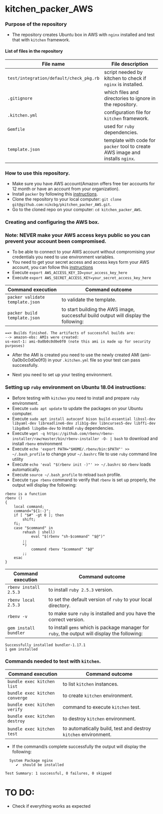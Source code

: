 # kitchen_packer_AWS

### Purpose of the repository
- The repository creates Ubuntu box in AWS with `nginx` installed and test that with `kitchen` framework.

#### List of files in the repository

File name                            | File description 
------------------------------------ | --------------------------------------------------------------
`test/integration/default/check_pkg.rb` | script needed by kitchen to check if `nginx` is installed.
`.gitignore` | which files and directories to ignore in the repository.
`.kitchen.yml` | configuration file for `kitchen` framework.
`Gemfile` | used for `ruby` dependencies.
`template.json` | template with code for `packer` tool to create AWS image and installs `nginx`.

### How to use this repository. 
- Make sure you have AWS account(Amazon offers free tier accounts for 12 month or have an account from your organization).
- Install `packer` by following this [instructions](https://www.packer.io/intro/getting-started/install.html).
- Clone the repository to your local computer: `git clone git@github.com:nikcbg/pkitchen_packer_AWS.git`.
- Go to the cloned repo on your computer: `cd kitchen_packer_AWS`.

### Creating and configuring the AWS box.
### Note: NEVER make your AWS access keys public so you can prevent your account been compromised.
- To be able to connect to your AWS account without compromising your credentials you need to use environment variables.
- You need to get your secret access and access keys form your AWS account, you can follow this [instructions](https://docs.aws.amazon.com/general/latest/gr/managing-aws-access-keys.html)
- Execute `export AWS_ACCESS_KEY_ID=your_access_key_here` 
- Execute `export AWS_SECRET_ACCESS_KEY=your_secret_access_key_here` 

Command execution	                   |    Command outcome
------------------------------------ | --------------------------------------------------------------
`packer validate template.json` | to validate the template.
`packer build template.json` | to start building the AWS image, successful build output will display the following:

```
==> Builds finished. The artifacts of successful builds are:
--> amazon-ebs: AMIs were created:
us-east-1: ami-0a0b0c0d0e0f0 (note this ami is made up for security purposes)

```
- After the AMI is created you need to use the newly created AMI (ami-0a0b0c0d0e0f0) in your `.kitchen.yml` file so your test can pass successfully. 

- Next you need to set up your testing environment.

### Setting up `ruby` environment on Ubuntu 18.04 instructions:
- Before testing with `kitchen` you need to install and prepare `ruby` environment.
- Execute `sudo apt update` to update the packages on your Ubuntu computer. 
- Execute `sudo apt install autoconf bison build-essential libssl-dev libyaml-dev libreadline6-dev zlib1g-dev libncurses5-dev libffi-dev libgdbm5 libgdbm-dev` to install `ruby` dependencies.
- Execute `wget -q https://github.com/rbenv/rbenv-installer/raw/master/bin/rbenv-installer -O- | bash` to download and install `rbenv` environment
- Execute `echo 'export PATH="$HOME/.rbenv/bin:$PATH"' >> ~/.bash_profile` to change your `~/.bashrc` file to use `ruby` command line utility 
- Execute `echo 'eval "$(rbenv init -)"' >> ~/.bashrc` so `rbenv` loads automatically.
- Execute `source ~/.bash_profile` to reload `bash` profile.
- Execute `type rbenv` command to verify that `rbenv` is set up properly, the output will display the following:
```
rbenv is a function
rbenv ()
{
    local command;
    command="${1:-}";
    if [ "$#" -gt 0 ]; then
        shift;
    fi;
    case "$command" in
        rehash | shell)
            eval "$(rbenv "sh-$command" "$@")"
        ;;
        *)
            command rbenv "$command" "$@"
        ;;
    esac
}
```

Command execution	                   |    Command outcome
------------------------------------ | --------------------------------------------------------------
`rbenv install 2.5.3` | to install `ruby 2.5.3` version.
`rbenv local 2.5.3` | to set the default version of `ruby` to your local directory.
`rbenv -v` | to make sure `ruby` is installed and you have the correct version.
`gem install bundler` | to install `gems` which is package manager for `ruby`, the output will display the following:

```
Successfully installed bundler-1.17.1
1 gem installed
```

### Commands needed to test with `kitchen`.

Command execution                    | Command outcome
------------------------------------ | --------------------------------------------------------------
`bundle exec kitchen list` | to list `kitchen` instances.
`bundle exec kitchen converge` | to create `kitchen` environment.
`bundle exec kitchen verify` | command to execute `kitchen` test.
`bundle exec kitchen destroy` | to destroy `kitchen` environment.
`bundle exec kitchen test` | to automatically build, test and destroy `kitchen` environment.

- If the command/s complete successfully the output will display the following:

```
  System Package nginx
     ✔  should be installed

Test Summary: 1 successful, 0 failures, 0 skipped

```

# TO DO:
- Check if everything works as expected 
